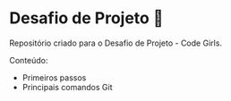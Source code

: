 # Desafio de Projeto :file_folder:

Repositório criado para o Desafio de Projeto - Code Girls.

Conteúdo:

- Primeiros passos
- Principais comandos Git

